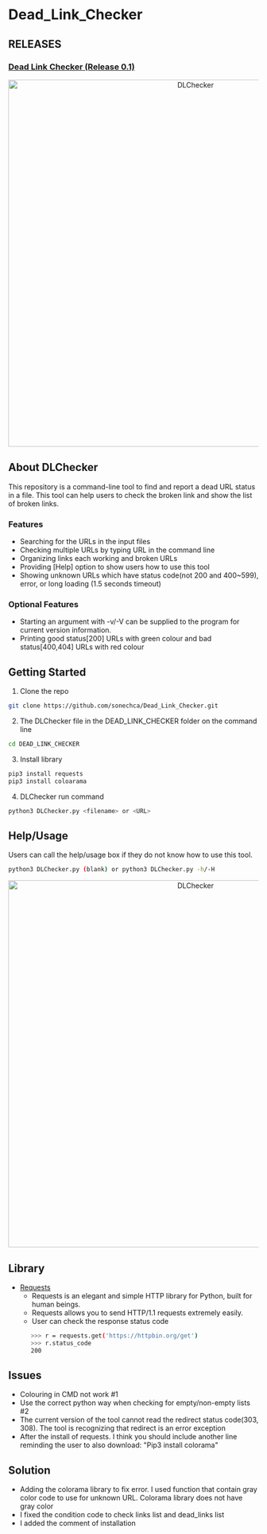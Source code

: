 # Dead_Link_Checker
## RELEASES
### [Dead Link Checker (Release 0.1)](https://github.com/sonechca/Dead_Link_Checker)
<p align="center">
  <img src="./venv/img/DLC1.png" alt="DLChecker" width="738">
</p>

## About DLChecker
This repository is a command-line tool to find and report a dead URL status in a file. This tool can help users to check the broken link and show the list of broken links.

### Features
 - Searching for the URLs in the input files
 - Checking multiple URLs by typing URL in the command line
 - Organizing links each working and broken URLs
 - Providing [Help] option to show users how to use this tool
 - Showing unknown URLs which have status code(not 200 and 400~599), error, or long loading (1.5 seconds timeout)

### Optional Features
 - Starting an argument with -v/-V can be supplied to the program for current version information.
 - Printing good status[200] URLs with green colour and bad status[400,404] URLs with red colour
## Getting Started
 
  1. Clone the repo
  
  ```bash
  git clone https://github.com/sonechca/Dead_Link_Checker.git
  ```
  
  2. The DLChecker file in the DEAD_LINK_CHECKER folder on the command line
  
  ```bash
  cd DEAD_LINK_CHECKER
  ```
  3. Install library
  ```bash
  pip3 install requests
  pip3 install coloarama
  ```
  4. DLChecker run command
  ```bash
  python3 DLChecker.py <filename> or <URL>
  ```
## Help/Usage
 Users can call the help/usage box if they do not know how to use this tool.
 ```bash
 python3 DLChecker.py (blank) or python3 DLChecker.py -h/-H
 ```
 <p align="center">
  <img src="./venv/img/DLC2.png" alt="DLChecker" width="738">
</p>

## Library
 - [Requests](https://requests.readthedocs.io/en/master/)
	 - Requests is an elegant and simple HTTP library for Python, built for human beings.
     - Requests allows you to send HTTP/1.1 requests extremely easily.
     - User can check the response status code
     ```bash
        >>> r = requests.get('https://httpbin.org/get')
        >>> r.status_code
        200
     ```

## Issues
 - Colouring in CMD not work #1
 - Use the correct python way when checking for empty/non-empty lists #2
 - The current version of the tool cannot read the redirect status code(303, 308). The tool is recognizing that redirect is an error exception
 - After the install of requests. I think you should include another line reminding the user to also download:
"Pip3 install colorama"

## Solution
 - Adding the colorama library to fix error. I used function that contain gray color code to use for unknown URL. Colorama library does not have gray color
 - I fixed the condition code to check links list and dead_links list
 - I added the comment of installation
